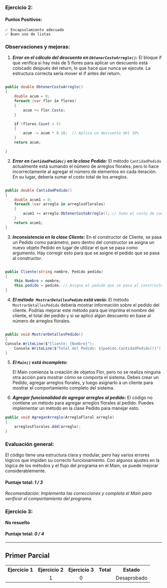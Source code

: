 ### Ejercicio 2:

#### Puntos Positivos:

    ✅ Encapsulamiento adecuado
    ✅ Buen uso de listas

### Observaciones y mejoras:

1. **_Error en el cálculo del descuento en `ObtenerCostoArreglo()`:_**
   El bloque if que verifica si hay más de 5 flores para aplicar un descuento está colocado después del return, lo que hace que nunca se ejecute. La estructura correcta sería mover el if antes del return.

```csharp

public double ObtenerCostoArreglo()
{
    double acum = 0;
    foreach (var flor in flores)
    {
        acum += flor.Costo;
    }

    if (flores.Count > 5)
    {
        acum -= acum * 0.10;  // Aplica un descuento del 10%
    }
    return acum;

}
```

2. **_Error en `CantidadPedido()` en la clase Pedido:_**
   El método `CantidadPedido` actualmente está sumando el número de arreglos florales, pero lo hace incorrectamente al agregar el número de elementos en cada iteración. En su lugar, debería sumar el costo total de los arreglos.

```csharp

public double CantidadPedido()
{
    double acum1 = 0;
    foreach (var arreglo in arreglosFlorales)
    {
        acum1 += arreglo.ObtenerCostoArreglo(); // Suma el costo de cada arreglo floral
    }
    return acum1;
}
```

3. **_Inconsistencia en la clase Cliente:_**
   En el constructor de Cliente, se pasa un Pedido como parámetro, pero dentro del constructor se asigna un nuevo objeto Pedido en lugar de utilizar el que se pasa como argumento. Hay corregir esto para que se asigne el pedido que se pasa al constructor.

```csharp

public Cliente(string nombre, Pedido pedido)
{
    this.Nombre = nombre;
    this.pedido = pedido; // Asigna el pedido que se pasa al constructor
}
```

4. **_El método` MostrarDetallesPedido` está vacío:_**
   El método `MostrarDetallesPedido` debería mostrar información sobre el pedido del cliente. Podrías mejorar este método para que imprima el nombre del cliente, el total del pedido y si se aplicó algún descuento en base al número de arreglos florales.

```csharp

public void MostrarDetallesPedido()
{
Console.WriteLine($"Cliente: {Nombre}");
    Console.WriteLine($"Total del Pedido: ${pedido.CantidadPedido()}");
}
```

5. **_El `Main()` está incompleto:_**

   El Main comienza la creación de objetos Flor, pero no se realiza ninguna otra acción para mostrar cómo se comporta el sistema. Debes crear un Pedido, agregar arreglos florales, y luego asignarlo a un cliente para mostrar el comportamiento completo del sistema.

6. **_Agregar funcionalidad de agregar arreglos al pedido:_**
   El código no contiene un método para agregar arreglos florales al pedido. Puedes implementar un método en la clase Pedido para manejar esto.

```csharp
public void AgregarArreglo(ArregloFloral arreglo)
{
    arreglosFlorales.Add(arreglo);
}
```

### Evaluación general:

El código tiene una estructura clara y modular, pero hay varios errores lógicos que impiden su correcto funcionamiento. Con algunos ajustes en la lógica de los métodos y el flujo del programa en el Main, se puede mejorar considerablemente.

#### Puntaje total: _1 / 3_

_Recomendación: Implementa las correcciones y completa el Main para verificar el comportamiento del programa._

### Ejercicio 3:

**No resuelto**

#### Puntaje total: _0 / 4_

---

## Primer Parcial

<table>
  <tr>
    <th>Ejercicio 1</th>
    <th>Ejercicio 2</th>
    <th>Ejercicio 3</th>
    <th>Total</th>
    <th>Estado</th>
  </tr>
  <tr>
    <td align="center"></td>
    <td align="center">1</td>
    <td align="center">0</td>
    <td align="center"></td>
    <td align="center">Desaprobado</td>
  </tr>
</table>

